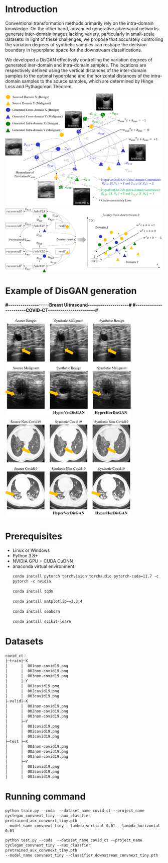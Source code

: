# Introduction
Conventional transformation methods primarily rely on the intra-domain knowledge. On the other hand, advanced generative adversarial networks generate inter-domain images lacking variety, particularly in small-scale datasets. In light of these challenges, we propose that accurately controlling the variation degrees of synthetic samples can reshape the decision boundary in hyperplane space for the downstream classifications.

We developed a DisGAN effectively controlling the variation degrees of generated iner-domain and intra-domain samples. The locations are respectively defined using the vertical distances of the inter-domain samples to the optimal hyperplane and the horizontal distances of the intra-domain samples to the source samples, which are determined by Hinge Loss and Pythagorean Theorem.

<img src='imgs/architecture.png' width="600px"/>

<img src='imgs/augmentation.png' width="600px"/>

# Example of DisGAN generation
**#--------------------Breast Ultrasound--------------------# #-----------------------COVID-CT-----------------------#**
<p align='left'>
<img src='imgs/breast_ultrasound_synthetic_results.png' width="400px"/>
<img src='imgs/covid19_synthetic_results.png' width="400px"/>
</p>

# Prerequisites
- Linux or Windows
- Python 3.8+
- NVIDIA GPU + CUDA CuDNN
- anaconda virtual environment
  ```
  conda install pytorch torchvision torchaudio pytorch-cuda=11.7 -c pytorch -c nvidia  
  
  conda install tqdm  
  
  conda install matplotlib==3.3.4  
  
  conda install seaborn  
  
  conda install scikit-learn  
  ```

# Datasets
```
covid_ct：
├─train├─X
│      │  001non-covid19.png
│      │  002non-covid19.png
│      │  003non-covid19.png
│      ├─Y
│      │  001covid19.png
│      │  002covid19.png
│      │  003covid19.png
├─valid├─X
│      │  001non-covid19.png
│      │  002non-covid19.png
│      │  003non-covid19.png
│      ├─Y
│      │  001covid19.png
│      │  002covid19.png
│      │  003covid19.png
├─test ├─X
│      │  001non-covid19.png
│      │  002non-covid19.png
│      │  003non-covid19.png
│      ├─Y
│      │  001covid19.png
│      │  002covid19.png
│      │  003covid19.png
```

# Running command
```
python train.py --cuda  --dataset_name covid_ct --project_name cyclegan_convnext_tiny --aux_classfier pretrained_aux_convnext_tiny.pth
--model_name convnext_tiny --lambda_vertical 0.01 --lambda_horizontal 0.01
```

```
python test.py --cuda  --dataset_name covid_ct --project_name cyclegan_convnext_tiny --aux_classfier pretrained_aux_convnext_tiny.pth
--model_name convnext_tiny --classifier downstream_convnext_tiny.pth
```
